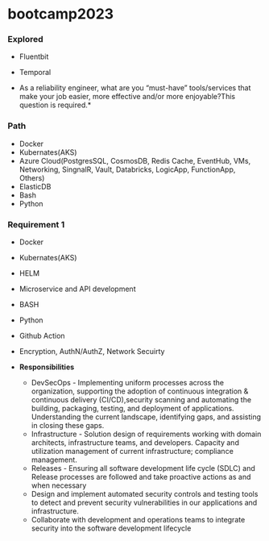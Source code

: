 # bootcamp2023
### Explored 
- Fluentbit
- Temporal

- As a reliability engineer, what are you “must-have” tools/services that make your job easier, more effective and/or more enjoyable?This question is required.*

### Path
- Docker
- Kubernates(AKS)
- Azure Cloud(PostgresSQL, CosmosDB, Redis Cache, EventHub, VMs, Networking, SingnalR, Vault, Databricks, LogicApp, FunctionApp, Others)
- ElasticDB
- Bash
- Python

### Requirement 1
- Docker
- Kubernates(AKS)
- HELM
- Microservice and API development
- BASH
- Python
- Github Action
- Encryption, AuthN/AuthZ, Network Secuirty

- **Responsibilities**
    - DevSecOps - Implementing uniform processes across the organization, supporting the adoption of continuous integration & continuous delivery (CI/CD),security scanning and automating the building, packaging, testing, and deployment of applications. Understanding the current landscape, identifying gaps, and assisting in closing these gaps.
    - Infrastructure - Solution design of requirements working with domain architects, infrastructure teams, and developers. Capacity and utilization management of current infrastructure; compliance management.
    - Releases - Ensuring all software development life cycle (SDLC) and Release processes are followed and take proactive actions as and when necessary
    - Design and implement automated security controls and testing tools to detect and prevent security vulnerabilities in our applications and infrastructure.
    - Collaborate with development and operations teams to integrate security into the software development lifecycle
